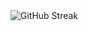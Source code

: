   <img src="https://github-readme-streak-stat-topaz.vercel.app?user=GwenhOPS&theme=dark&border_radius=4&locale=id" alt="GitHub Streak" />
